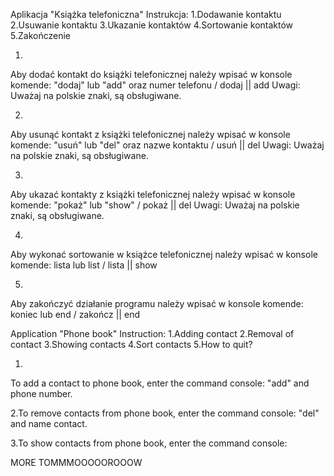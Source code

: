 Aplikacja "Książka telefoniczna"
Instrukcja: 
1.Dodawanie kontaktu
2.Usuwanie kontaktu
3.Ukazanie kontaktów
4.Sortowanie kontaktów
5.Zakończenie


1. 
Aby dodać kontakt do książki telefonicznej należy wpisać w konsole komende: 
"dodaj" lub "add" oraz numer telefonu   / dodaj || add
Uwagi: Uważaj na polskie znaki, są obsługiwane.

2.
Aby usunąć kontakt z książki telefonicznej należy wpisać w konsole komende: 
"usuń" lub "del" oraz nazwe kontaktu  / usuń || del
Uwagi: Uważaj na polskie znaki, są obsługiwane.

3.
Aby ukazać kontakty z książki telefonicznej należy wpisać w konsole komende: 
"pokaż"  lub "show" / pokaż || del
Uwagi: Uważaj na polskie znaki, są obsługiwane.

4. 
Aby wykonać sortowanie  w książce telefonicznej należy wpisać w konsole komende: 
lista lub list / lista || show

5.
Aby zakończyć działanie programu należy wpisać w konsole komende:
koniec lub end / zakończ || end 
						




Application "Phone book" 
Instruction:
1.Adding contact
2.Removal of contact
3.Showing contacts
4.Sort contacts
5.How to quit?


1.
To add a contact to phone book, enter the command console:
"add" and phone number. 

2.To remove contacts from phone book, enter the command console:
"del" and name contact.

3.To show contacts from phone book, enter the command console:
			
MORE TOMMMOOOOOROOOW
